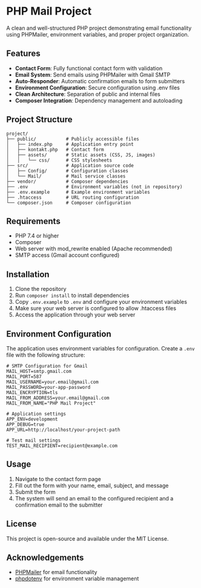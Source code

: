 # PHP Mail Project

A clean and well-structured PHP project demonstrating email functionality using PHPMailer, environment variables, and proper project organization.

## Features

- **Contact Form**: Fully functional contact form with validation
- **Email System**: Send emails using PHPMailer with Gmail SMTP
- **Auto-Responder**: Automatic confirmation emails to form submitters
- **Environment Configuration**: Secure configuration using .env files
- **Clean Architecture**: Separation of public and internal files
- **Composer Integration**: Dependency management and autoloading

## Project Structure

```
project/
├── public/           # Publicly accessible files
│   ├── index.php     # Application entry point
│   ├── kontakt.php   # Contact form
│   ├── assets/       # Static assets (CSS, JS, images)
│   │   └── css/      # CSS stylesheets
├── src/              # Application source code
│   ├── Config/       # Configuration classes
│   └── Mail/         # Mail service classes
├── vendor/           # Composer dependencies
├── .env              # Environment variables (not in repository)
├── .env.example      # Example environment variables
├── .htaccess         # URL routing configuration
└── composer.json     # Composer configuration
```

## Requirements

- PHP 7.4 or higher
- Composer
- Web server with mod_rewrite enabled (Apache recommended)
- SMTP access (Gmail account configured)

## Installation

1. Clone the repository
2. Run `composer install` to install dependencies
3. Copy `.env.example` to `.env` and configure your environment variables
4. Make sure your web server is configured to allow .htaccess files
5. Access the application through your web server

## Environment Configuration

The application uses environment variables for configuration. Create a `.env` file with the following structure:

```
# SMTP Configuration for Gmail
MAIL_HOST=smtp.gmail.com
MAIL_PORT=587
MAIL_USERNAME=your.email@gmail.com
MAIL_PASSWORD=your-app-password
MAIL_ENCRYPTION=tls
MAIL_FROM_ADDRESS=your.email@gmail.com
MAIL_FROM_NAME="PHP Mail Project"

# Application settings
APP_ENV=development
APP_DEBUG=true
APP_URL=http://localhost/your-project-path

# Test mail settings
TEST_MAIL_RECIPIENT=recipient@example.com
```

## Usage

1. Navigate to the contact form page
2. Fill out the form with your name, email, subject, and message
3. Submit the form
4. The system will send an email to the configured recipient and a confirmation email to the submitter

## License

This project is open-source and available under the MIT License.

## Acknowledgements

- [PHPMailer](https://github.com/PHPMailer/PHPMailer) for email functionality
- [phpdotenv](https://github.com/vlucas/phpdotenv) for environment variable management